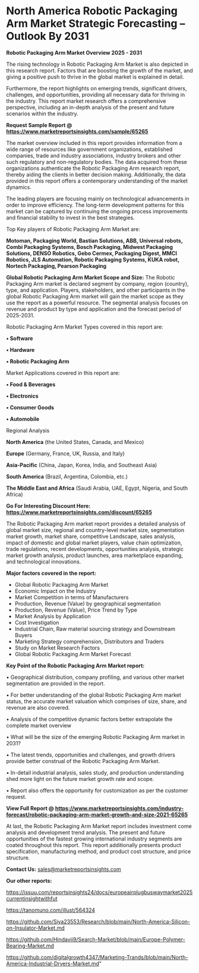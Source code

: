 # North America Robotic Packaging Arm Market Strategic Forecasting – Outlook By 2031

<Strong> Robotic Packaging Arm Market Overview 2025 - 2031</strong>

The rising technology in Robotic Packaging Arm Market is also depicted in this research report. Factors that are boosting the growth of the market, and giving a positive push to thrive in the global market is explained in detail.

Furthermore, the report highlights on emerging trends, significant drivers, challenges, and opportunities, providing all necessary data for thriving in the industry. This report market research offers a comprehensive perspective, including an in-depth analysis of the present and future scenarios within the industry.

<strong>Request Sample Report @ <a href=https://www.marketreportsinsights.com/sample/65265>https://www.marketreportsinsights.com/sample/65265</a></strong>

The market overview included in this report provides information from a wide range of resources like government organizations, established companies, trade and industry associations, industry brokers and other such regulatory and non-regulatory bodies. The data acquired from these organizations authenticate the Robotic Packaging Arm research report, thereby aiding the clients in better decision making. Additionally, the data provided in this report offers a contemporary understanding of the market dynamics.

The leading players are focusing mainly on technological advancements in order to improve efficiency. The long-term development patterns for this market can be captured by continuing the ongoing process improvements and financial stability to invest in the best strategies.

Top Key players of Robotic Packaging Arm Market are:

<strong>Motoman, Packaging World, Bastian Solutions, ABB, Universal robots, Combi Packaging Systems, Bosch Packaging, Midwest Packaging Solutions, DENSO Robotics, Gebo Cermex, Packaging Digest, MMCI Robotics, JLS Automation, Robotic Packaging Systems, KUKA robot, Nortech Packaging, Pearson Packaging</strong>

<strong><b>Global Robotic Packaging Arm Market Scope and Size:</b></strong>
The Robotic Packaging Arm market is declared segment by company, region (country), type, and application. Players, stakeholders, and other participants in the global Robotic Packaging Arm market will gain the market scope as they use the report as a powerful resource. The segmental analysis focuses on revenue and product by type and application and the forecast period of 2025-2031.

Robotic Packaging Arm Market Types covered in this report are:

<strong>• Software

• Hardware

• Robotic Packaging Arm</strong>

Market Applications covered in this report are:

<strong>• Food & Beverages

• Electronics

• Consumer Goods

• Automobile</strong> 

Regional Analysis

<strong>North America</strong> (the United States, Canada, and Mexico)

<strong>Europe</strong> (Germany, France, UK, Russia, and Italy)

<strong>Asia-Pacific</strong> (China, Japan, Korea, India, and Southeast Asia)

<strong>South America</strong> (Brazil, Argentina, Colombia, etc.)

<strong>The Middle East and Africa</strong> (Saudi Arabia, UAE, Egypt, Nigeria, and South Africa)

<strong>Go For Interesting Discount Here: <a href=https://www.marketreportsinsights.com/discount/65265>https://www.marketreportsinsights.com/discount/65265</a></strong>

The Robotic Packaging Arm market report provides a detailed analysis of global market size, regional and country-level market size, segmentation market growth, market share, competitive Landscape, sales analysis, impact of domestic and global market players, value chain optimization, trade regulations, recent developments, opportunities analysis, strategic market growth analysis, product launches, area marketplace expanding, and technological innovations.

<strong><b>Major factors covered in the report:</b></strong>
<ul>
  <li>Global Robotic Packaging Arm Market </li>
  <li>Economic Impact on the Industry</li>
  <li>Market Competition in terms of Manufacturers</li>
  <li>Production, Revenue (Value) by geographical segmentation</li>
  <li>Production, Revenue (Value), Price Trend by Type</li>
  <li>Market Analysis by Application</li>
  <li>Cost Investigation</li>
  <li>Industrial Chain, Raw material sourcing strategy and Downstream Buyers</li>
  <li>Marketing Strategy comprehension, Distributors and Traders</li>
  <li>Study on Market Research Factors</li>
  <li>Global Robotic Packaging Arm Market Forecast</li>
</ul>

<strong><b>Key Point of the Robotic Packaging Arm Market report:</b></strong>

• Geographical distribution, company profiling, and various other market segmentation are provided in the report.

• For better understanding of the global Robotic Packaging Arm market status, the accurate market valuation which comprises of size, share, and revenue are also covered.

• Analysis of the competitive dynamic factors better extrapolate the complete market overview

• What will be the size of the emerging Robotic Packaging Arm market in 2031?

• The latest trends, opportunities and challenges, and growth drivers provide better construal of the Robotic Packaging Arm Market.

• In-detail industrial analysis, sales study, and production understanding shed more light on the future market growth rate and scope.

• Report also offers the opportunity for customization as per the customer request.

<strong><b>View Full Report @ <a href=https://www.marketreportsinsights.com/industry-forecast/robotic-packaging-arm-market-growth-and-size-2021-65265>https://www.marketreportsinsights.com/industry-forecast/robotic-packaging-arm-market-growth-and-size-2021-65265</a></b></strong>


At last, the Robotic Packaging Arm Market report includes investment come analysis and development trend analysis. The present and future opportunities of the fastest growing international industry segments are coated throughout this report. This report additionally presents product specification, manufacturing method, and product cost structure, and price structure.

<strong>Contact Us:</strong>
sales@marketreportsinsights.com

<strong>Our other reports:</strong>

<a href=https://issuu.com/reportsinsights24/docs/europeairplugbuswaymarket2025currentinsightwithfut>https://issuu.com/reportsinsights24/docs/europeairplugbuswaymarket2025currentinsightwithfut</a>

<a href=https://tanomuno.com/illust/564324>https://tanomuno.com/illust/564324</a>

<a href=https://github.com/Siya23553/Research/blob/main/North-America-Silicon-on-Insulator-Market.md>https://github.com/Siya23553/Research/blob/main/North-America-Silicon-on-Insulator-Market.md</a>

<a href=https://github.com/Hindavii9/Search-Market/blob/main/Europe-Polymer-Bearing-Market.md>https://github.com/Hindavii9/Search-Market/blob/main/Europe-Polymer-Bearing-Market.md</a>

<a href=https://github.com/digitalgrowth4347/Marketing-Trands/blob/main/North-America-Industrial-Dryers-Market.md>https://github.com/digitalgrowth4347/Marketing-Trands/blob/main/North-America-Industrial-Dryers-Market.md</a>"
